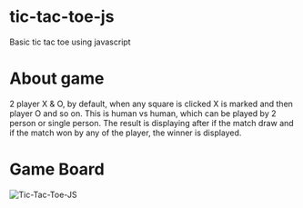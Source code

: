 # tic-tac-toe-js
Basic tic tac toe using javascript

# About game

2 player X & O, by default, when any square is clicked X is marked and then player O and so on. This is human vs human, which can be played by 2 person or single person. The result is displaying after if the match draw and if the match won by any of the player, the winner is displayed.

# Game Board

![Tic-Tac-Toe-JS](/image/tic-tac-toe-js.gif)


